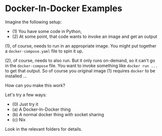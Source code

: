# Docker-In-Docker Examples

Imagine the following setup:

- (1) You have some code in Python,
- (2) At some point, that code wants to invoke an image and get an output

(1), of course, needs to run in an appropriate image. You might put together a
`docker-compose.yaml` file to spin it up.

(2), of course, needs to also run. But it only runs on-demand, so it can't go
in the `docker-compose` file. You want to invoke something like `docker run
...` to get that output. So of course you original image (1) requires `docker`
to be installed ...

How can you make this work?

Let's try a few ways:

- (0) Just try it
- (a) A Docker-In-Docker thing
- (b) A normal docker thing with socket sharing
- (c) Nix

Look in the relevant folders for details.
